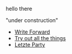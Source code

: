 hello there

"under construction"

- [Write Forward](/writeforward/)
- [Try out all the things](/try-out-all-the-things/)
- [Letzte Party](/letzte-party/)


<!--
- [UX Acceptance Criteria](/ux-acceptance-criteria)
-->

<link rel="stylesheet" href="/css.css">
